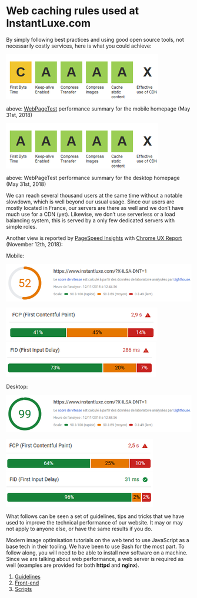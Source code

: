 # Web caching rules used at InstantLuxe.com

By simply following best practices and using good open source tools, not necessarily costly services, here is what you could achieve:

![WPT mobile](./images/scoring/wpt-mobile.png "WebPageTest performance summary for the mobile homepage (May 31st, 2018)")

above: [WebPageTest][WPT] performance summary for the mobile homepage (May 31st, 2018)

![WPT desktop](./images/scoring/wpt-desktop.png "WebPageTest performance summary for the desktop homepage (May 31st, 2018)")

above: WebPageTest performance summary for the desktop homepage (May 31st, 2018)

We can reach several thousand users at the same time without a notable slowdown, which is well beyond our usual usage. Since our users are mostly located in France, our servers are there as well and we don’t have much use for a CDN (yet). Likewise, we don’t use serverless or a load balancing system, this is served by a only few dedicated servers with simple roles.

Another view is reported by [PageSpeed Insights][PSI] with [Chrome UX Report][CrUX] (November 12th, 2018):

Mobile:

![WPT desktop](./images/scoring/psi-mobile-score.png "PSI score for mobile (November 12th, 2018)")

![WPT desktop](./images/scoring/psi-mobile-fcp.png "FCP score for mobile (November 12th, 2018)")
![WPT desktop](./images/scoring/psi-mobile-fid.png "FID score for mobile (November 12th, 2018)")

Desktop:

![WPT desktop](./images/scoring/psi-desktop-score.png "PSI score for desktop (November 12th, 2018)")

![WPT desktop](./images/scoring/psi-desktop-fcp.png "FCP score for desktop (November 12th, 2018)")
![WPT desktop](./images/scoring/psi-desktop-fid.png "FID score for desktop (November 12th, 2018)")

What follows can be seen a set of guidelines, tips and tricks that we have used to improve the technical performance of our website. It may or may not apply to anyone else, or have the same results if you do.

Modern image optimisation tutorials on the web tend to use JavaScript as a base tech in their tooling. We have been to use Bash for the most part. To follow along, you will need to be able to install new software on a machine. Since we are talking about web performance, a web server is required as well (examples are provided for both **httpd** and **nginx**).


1. [Guidelines](./chapters/guidelines/README.md)
1. [Front-end](./chapters/front-end/README.md)
1. [Scripts](./chapters/scripts/README.md)


[WPT]: https://www.webpagetest.org/
[PSI]: https://developers.google.com/speed/pagespeed/insights/
[CrUX]: https://developers.google.com/web/tools/chrome-user-experience-report/
